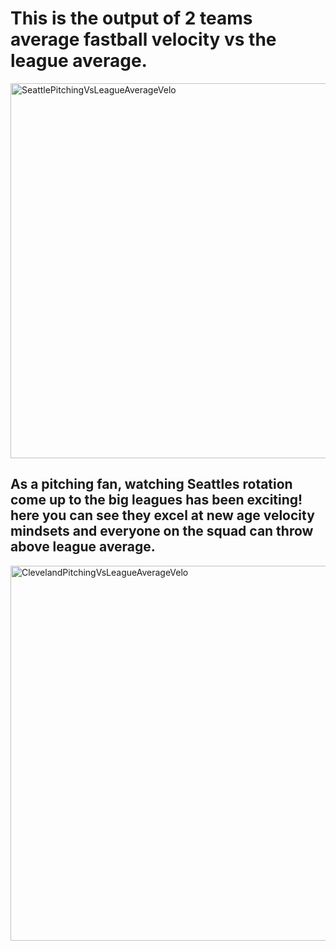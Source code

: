 # This is the output of 2 teams average fastball velocity vs the league average.
<img width="1000" height="600" alt="SeattlePitchingVsLeagueAverageVelo" src="https://github.com/user-attachments/assets/304d139e-f6eb-470f-acf0-82325ac78511" />

## As a pitching fan, watching Seattles rotation come up to the big leagues has been exciting! here you can see they excel at new age velocity mindsets and everyone on the squad can throw above league average.

<img width="1000" height="600" alt="ClevelandPitchingVsLeagueAverageVelo" src="https://github.com/user-attachments/assets/2248ca88-94d0-45ff-8a83-4866891e8ce7" />

## 
